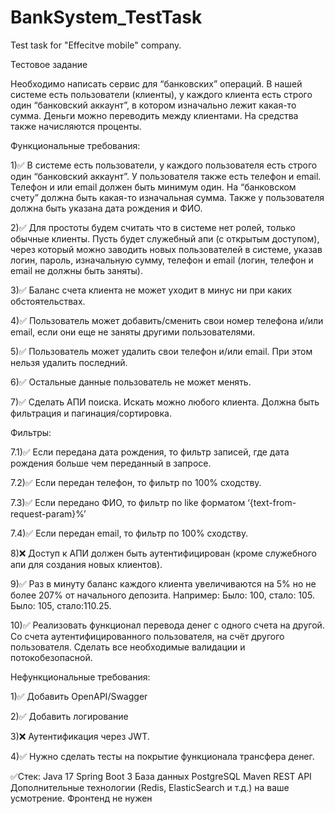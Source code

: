 # BankSystem_TestTask
Test task for "Effecitve mobile" company.

Тестовое задание

Необходимо написать сервис для “банковских” операций. В нашей системе есть пользователи (клиенты), у каждого клиента есть строго один “банковский аккаунт”, в котором изначально лежит какая-то сумма. Деньги можно переводить между клиентами. На средства также начисляются проценты.

Функциональные требования:

1)✅ В системе есть пользователи, у каждого пользователя есть строго один “банковский аккаунт”. У пользователя также есть телефон и email. Телефон и или email должен быть минимум один. На “банковском счету” должна быть какая-то изначальная сумма. Также у пользователя должна быть указана дата рождения и ФИО.

2)✅ Для простоты будем считать что в системе нет ролей, только обычные клиенты. Пусть будет служебный апи (с открытым доступом), через который можно заводить новых пользователей в системе, указав логин, пароль, изначальную сумму, телефон и email (логин, телефон и email не должны быть заняты).
   
3)✅ Баланс счета клиента не может уходит в минус ни при каких обстоятельствах.
   
4)✅ Пользователь может добавить/сменить свои номер телефона и/или email, если они еще не заняты другими пользователями.
   
5)✅ Пользователь может удалить свои телефон и/или email. При этом нельзя удалить последний.
   
6)✅ Остальные данные пользователь не может менять.
    
7)✅ Сделать АПИ поиска. Искать можно любого клиента. Должна быть фильтрация и пагинация/сортировка. 

   Фильтры:

   7.1)✅ Если передана дата рождения, то фильтр записей, где дата рождения больше чем переданный в запросе.

   7.2)✅ Если передан телефон, то фильтр по 100% сходству.

   7.3)✅ Если передано ФИО, то фильтр по like форматом ‘{text-from-request-param}%’

   7.4)✅ Если передан email, то фильтр по 100% сходству.
    
8)❌ Доступ к АПИ должен быть аутентифицирован (кроме служебного апи для создания новых клиентов).
   
9)✅ Раз в минуту баланс каждого клиента увеличиваются на 5% но не более 207% от начального депозита.
Например:
Было: 100, стало: 105.
Было: 105, стало:110.25.

10)✅ Реализовать функционал перевода денег с одного счета на другой. Со счета аутентифицированного пользователя, на счёт другого пользователя. Сделать все необходимые валидации и потокобезопасной.

Нефункциональные требования:

1)✅ Добавить OpenAPI/Swagger
   
2)✅ Добавить логирование
   
3)❌ Аутентификация через JWT.
   
4)✅ Нужно сделать тесты на покрытие функционала трансфера денег.

✅Стек:
Java 17
Spring Boot 3
База данных PostgreSQL
Maven
REST API
Дополнительные технологии (Redis, ElasticSearch и т.д.) на ваше усмотрение.
Фронтенд не нужен
